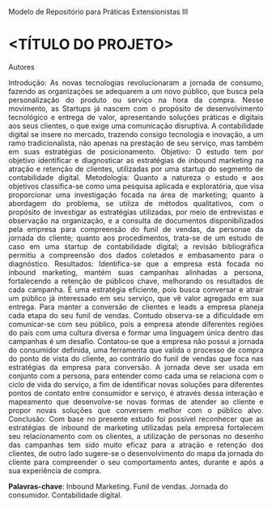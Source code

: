 Modelo de Repositório para Práticas Extensionistas III

# <TÍTULO DO PROJETO>
Autores

<div style="text-align: justify">
Introdução: As novas tecnologias revolucionaram a jornada de consumo, fazendo as organizações se adequarem a um novo público, que busca pela personalização do produto ou serviço na hora da compra. Nesse movimento, as Startups já nascem com o propósito de desenvolvimento tecnológico e entrega de valor, apresentando soluções práticas e digitais aos seus clientes, o  que  exige uma  comunicação disruptiva. A contabilidade   digital   se   insere   no   mercado, trazendo   consigo tecnologia e inovação, a um ramo tradicionalista, não apenas na prestação de seu serviço, mas também em suas estratégias de posicionamento. Objetivo: O estudo tem por objetivo identificar e diagnosticar as estratégias de inbound marketing na atração e retenção de clientes, utilizadas por uma startup do  segmento  de contabilidade digital. Metodologia: Quanto a natureza o estudo e aos objetivos classifica-se   como  uma   pesquisa   aplicada e   exploratória, que  visa  proporcionar   uma investigação focada na área de marketing; quanto à abordagem do problema, se utiliza de métodos qualitativos, com o propósito de investigar as estratégias utilizadas, por meio de entrevistas e observação na organização, e a consulta de documentos disponibilizados pela empresa para compreensão do funil de vendas, da personae da jornada do cliente; quanto aos procedimentos, trata-se de um estudo de caso em   uma   startup   de   contabilidade   digital;   a   revisão   bibliográfica   permitiu   a compreensão dos dados coletados e embasamento para o diagnóstico. Resultados: Identifica-se  que  a  empresa  está  focada  no inbound marketing,  mantém  suas campanhas  alinhadas  a  persona, fortalecendo  a retenção  de  públicos  chave, melhorando  os  resultados  de  cada  campanha. É  uma  estratégia eficiente,  pois busca  conversar  e  atrair  um  público  já  interessado  em  seu  serviço,  que  vê  valor agregado em sua entrega. Para manter a conversão de clientes e leads a empresa planeja cada etapa do seu funil de vendas. Contudo observa-se a dificuldade em comunicar-se  com  seu  público, pois a  empresa  atende  diferentes  regiões  do  país com uma cultura diversa e formar uma linguagem única dentro das campanhas é um  desafio. Contatou-se  que  a  empresa  não  possui a jornada  do  consumidor definida, uma ferramenta que valida o processo de compra do ponto de vista do cliente, ao contrário do funil de vendas que foca nas estratégias da empresa para conversão. A jornada deve ser usada em conjunto com a persona, para entender como cada uma se relaciona com o ciclo de vida do serviço, a  fim de identificar novas  soluções  para    diferentes  pontos  de  contato  entre  consumidor  e  serviço, é através  dessa  interação  e  mapeamento  que  desenvolve-se  novas  formas  de atender ao cliente e propor novas soluções que conversem melhor com o público alvo. Conclusão: Com  base  no  presente  estudo  foi  possível  reconhecer  que  as estratégias  de inbound de  marketing  utilizadas  pela  empresa  fortalecem  seu relacionamento   com   os   clientes,   a   utilização   de   personas   no   desenho   das campanhas tem sido muito eficaz para a atração e retenção dos clientes, de outro lado   sugere-se   o   desenvolvimento   do   mapa   da   jornada   do cliente   para compreender  o  seu  comportamento  antes,  durante  e  após  a  sua  experiência  de compra.
</div>

<strong>Palavras-chave</strong>: Inbound Marketing. Funil de vendas. Jornada do consumidor. Contabilidade digital.


